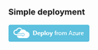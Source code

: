 ### Simple deployment


<a href="https://portal.azure.com/#create/Microsoft.Template/uri/https%3A%2F%2Fraw.githubusercontent.com%2Fstevebelton%2Fporter%2Fmain%2Ftest.json?token=GHSAT0AAAAAACA6UTJKOIKVL7OK5S5N6O3IZBLHQHA" target="_blank"><img src="https://raw.githubusercontent.com/endjin/CNAB.Quickstarts/master/images/Deploy-from-Azure.png"/></a>
